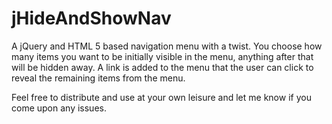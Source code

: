 jHideAndShowNav
===============

A jQuery and HTML 5 based navigation menu with a twist. You choose how many items you want to be initially visible in the menu, anything after that will be hidden away. A link is added to the menu that the user can click to reveal the remaining items from the menu. 

Feel free to distribute and use at your own leisure and let me know if you come upon any issues.
